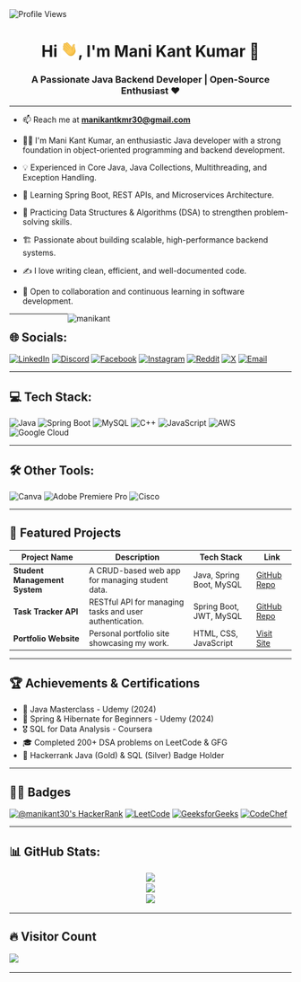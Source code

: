 <img src="https://komarev.com/ghpvc/?username=manikant30&label=Profile%20views&color=00DDEB&style=flat" alt="Profile Views" />

<h1 align="center">Hi <img src="https://raw.githubusercontent.com/ABSphreak/ABSphreak/master/gifs/Hi.gif" width="30">, I'm Mani Kant Kumar 👋</h1>

<h3 align="center">A Passionate Java Backend Developer | Open-Source Enthusiast ❤️</h3>

---

- 📫 Reach me at **manikantkmr30@gmail.com**

- 👨‍💻 I'm Mani Kant Kumar, an enthusiastic Java developer with a strong foundation in object-oriented programming and backend development.
- 💡 Experienced in Core Java, Java Collections, Multithreading, and Exception Handling.
- 🚀 Learning Spring Boot, REST APIs, and Microservices Architecture.
- 🧠 Practicing Data Structures & Algorithms (DSA) to strengthen problem-solving skills.
- 🏗️ Passionate about building scalable, high-performance backend systems.
- ✍️ I love writing clean, efficient, and well-documented code.
- 🤝 Open to collaboration and continuous learning in software development.

<img align="right" alt="manikant" width="400" src="https://anuragbhardwaj.netlify.app/codingguy.gif" />

---

## 🌐 Socials:

[![LinkedIn](https://img.shields.io/badge/LinkedIn-%230077B5.svg?logo=linkedin&logoColor=white)](https://www.linkedin.com/in/manikantkmr/)
[![Discord](https://img.shields.io/badge/Discord-%237289DA.svg?logo=discord&logoColor=white)](https://discord.gg/manikant)
[![Facebook](https://img.shields.io/badge/Facebook-%231877F2.svg?logo=Facebook&logoColor=white)](https://www.facebook.com/manikant.kmr30)
[![Instagram](https://img.shields.io/badge/Instagram-%23E4405F.svg?logo=Instagram&logoColor=white)](https://www.instagram.com/07____manikant/?hl=en)
[![Reddit](https://img.shields.io/badge/Reddit-%23FF4500.svg?logo=Reddit&logoColor=white)](https://www.reddit.com/user/SeaImpossible5978/)
[![X](https://img.shields.io/badge/X-black.svg?logo=X&logoColor=white)](https://x.com/manikant30)
[![Email](https://img.shields.io/badge/Email-D14836?logo=gmail&logoColor=white)](mailto:manikantkmr30@gmail.com)

---

## 💻 Tech Stack:

![Java](https://img.shields.io/badge/java-%23ED8B00.svg?style=for-the-badge&logo=openjdk&logoColor=white)
![Spring Boot](https://img.shields.io/badge/Spring%20Boot-6DB33F?style=for-the-badge&logo=springboot&logoColor=white)
![MySQL](https://img.shields.io/badge/mysql-4479A1.svg?style=for-the-badge&logo=mysql&logoColor=white)
![C++](https://img.shields.io/badge/c++-%2300599C.svg?style=for-the-badge&logo=c%2B%2B&logoColor=white)
![JavaScript](https://img.shields.io/badge/javascript-%23323330.svg?style=for-the-badge&logo=javascript&logoColor=%23F7DF1E)
![AWS](https://img.shields.io/badge/AWS-%23FF9900.svg?style=for-the-badge&logo=amazon-aws&logoColor=white)
![Google Cloud](https://img.shields.io/badge/GoogleCloud-%234285F4.svg?style=for-the-badge&logo=google-cloud&logoColor=white)

---

## 🛠️ Other Tools:

![Canva](https://img.shields.io/badge/Canva-%2300C4CC.svg?style=for-the-badge&logo=Canva&logoColor=white)
![Adobe Premiere Pro](https://img.shields.io/badge/Adobe%20Premiere%20Pro-9999FF.svg?style=for-the-badge&logo=Adobe%20Premiere%20Pro&logoColor=white)
![Cisco](https://img.shields.io/badge/cisco-%23049fd9.svg?style=for-the-badge&logo=cisco&logoColor=white)

---

## 📂 Featured Projects

| Project Name | Description | Tech Stack | Link |
|--------------|-------------|------------|------|
| **Student Management System** | A CRUD-based web app for managing student data. | Java, Spring Boot, MySQL | [GitHub Repo](https://github.com/manikant30/student-management) |
| **Task Tracker API** | RESTful API for managing tasks and user authentication. | Spring Boot, JWT, MySQL | [GitHub Repo](https://github.com/manikant30/task-tracker-api) |
| **Portfolio Website** | Personal portfolio site showcasing my work. | HTML, CSS, JavaScript | [Visit Site](manikant-portfolio-website.onrender.com/) |

---

## 🏆 Achievements & Certifications

- 🥇 Java Masterclass - Udemy (2024)
- 🏅 Spring & Hibernate for Beginners - Udemy (2024)
- 🎖️ SQL for Data Analysis - Coursera
- 🎓 Completed 200+ DSA problems on LeetCode & GFG
- 🧩 Hackerrank Java (Gold) & SQL (Silver) Badge Holder

---

## 🧑‍🎓 Badges

[![@manikant30's HackerRank](https://img.shields.io/badge/-HackerRank-2EC866?style=flat&logo=HackerRank&logoColor=white)](https://www.hackerrank.com/manikantkmr30)
[![LeetCode](https://img.shields.io/badge/LeetCode-FFA116.svg?logo=leetcode&logoColor=white)](https://leetcode.com/manikant30/)
[![GeeksforGeeks](https://img.shields.io/badge/GeeksforGeeks-308D46?logo=geeksforgeeks&logoColor=white)](https://www.geeksforgeeks.org/user/manikantkmr30/)
[![CodeChef](https://img.shields.io/badge/CodeChef-5B4638?logo=codechef&logoColor=white)](https://www.codechef.com/users/manikant30)

---

## 📊 GitHub Stats:

<p align="center">
  <img src="https://github-readme-stats.vercel.app/api?username=manikant30&theme=dark&hide_border=false&include_all_commits=true&count_private=false" />
  <br/>
  <img src="https://github-readme-streak-stats.herokuapp.com/?user=manikant30&theme=dark&hide_border=false" />
  <br/>
  <img src="https://github-readme-stats.vercel.app/api/top-langs/?username=manikant30&theme=dark&hide_border=false&layout=compact" />
</p>

---

## 🔥 Visitor Count

[![](https://visitcount.itsvg.in/api?id=manikant30&icon=0&color=0)](https://visitcount.itsvg.in)

---


